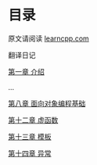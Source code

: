 # 目录

原文请阅读 [learncpp.com](https://www.learncpp.com)

翻译日记 [](./翻译日记)

[第一章 介绍](./0-Introduction-getting-started)

...

[第八章 面向对象编程基础](./8-basic-object-oriented-programming)

[第十二章 虚函数](./12-virtual-functions)

[第十三章 模板](./13-templates)

[第十四章 异常](./14-exceptions)
